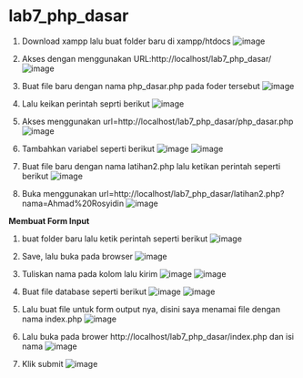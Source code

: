 # lab7_php_dasar

1. Download xampp lalu buat folder baru di xampp/htdocs
![image](https://user-images.githubusercontent.com/81254764/117059970-9261cc00-ad4a-11eb-8592-fac4ea8fe7f8.png)

2. Akses dengan menggunakan URL:http://localhost/lab7_php_dasar/
![image](https://user-images.githubusercontent.com/81254764/117060184-d81e9480-ad4a-11eb-9002-771a3abd8506.png)

3. Buat file baru dengan nama php_dasar.php pada foder tersebut
![image](https://user-images.githubusercontent.com/81254764/117060814-95a98780-ad4b-11eb-8fdc-05b6001a5ec8.png)

4. Lalu keikan perintah seprti berikut
![image](https://user-images.githubusercontent.com/81254764/117060984-d5706f00-ad4b-11eb-831a-75cdc994712e.png)

5. Akses menggunakan url=http://localhost/lab7_php_dasar/php_dasar.php
![image](https://user-images.githubusercontent.com/81254764/117061144-0a7cc180-ad4c-11eb-8a3b-d2dbfccddb94.png)

6. Tambahkan variabel seperti berikut
![image](https://user-images.githubusercontent.com/81254764/117071198-f68b8c80-ad58-11eb-8ff5-8b9042e715e3.png)
![image](https://user-images.githubusercontent.com/81254764/117071222-01462180-ad59-11eb-86e0-a1d957a2e44a.png)

7. Buat file baru dengan nama latihan2.php lalu ketikan perintah seperti berikut
![image](https://user-images.githubusercontent.com/81254764/117071328-2c307580-ad59-11eb-8356-986505b00763.png)

8. Buka menggunakan url=http://localhost/lab7_php_dasar/latihan2.php?nama=Ahmad%20Rosyidin
![image](https://user-images.githubusercontent.com/81254764/117071405-4a967100-ad59-11eb-949a-f4f5c3703e61.png)

<b>Membuat Form Input</b>

1. buat folder baru lalu ketik perintah seperti berikut
![image](https://user-images.githubusercontent.com/81254764/117073139-b4b01580-ad5b-11eb-974a-cdda5b619c2d.png)

2. Save, lalu buka pada browser
![image](https://user-images.githubusercontent.com/81254764/117073254-db6e4c00-ad5b-11eb-83e3-729799b071c1.png)

3. Tuliskan nama pada kolom lalu kirim
![image](https://user-images.githubusercontent.com/81254764/117073345-fa6cde00-ad5b-11eb-82b9-23cee1fb0265.png)
![image](https://user-images.githubusercontent.com/81254764/117073378-03f64600-ad5c-11eb-802e-f21b0954d6aa.png)

4. Buat file database seperti berikut
![image](https://user-images.githubusercontent.com/81254764/117572221-0f4ec600-b0fc-11eb-929d-74eb1ef7f9d8.png)
![image](https://user-images.githubusercontent.com/81254764/117572220-0f4ec600-b0fc-11eb-85a8-9cff37a6afe8.png)

5. Lalu buat file untuk form output nya, disini saya menamai file dengan nama index.php
![image](https://user-images.githubusercontent.com/81254764/117572296-7bc9c500-b0fc-11eb-898c-10056295a758.png)

6. Lalu buka pada brower http://localhost/lab7_php_dasar/index.php dan isi nama
![image](https://user-images.githubusercontent.com/81254764/117572329-a3209200-b0fc-11eb-9c8f-5f59d57de01a.png)

7. Klik submit
![image](https://user-images.githubusercontent.com/81254764/117572391-debb5c00-b0fc-11eb-807c-c4c859b139b9.png)


